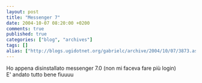```yaml
---
layout: post
title: "Messenger 7"
date: 2004-10-07 08:20:00 +0200
comments: true
published: true
categories: ["blog", "archives"]
tags: []
alias: ["http://blogs.ugidotnet.org/gabrielc/archive/2004/10/07/3873.aspx"]
---
```


<!-- more -->

<div xmlns="http://www.w3.org/1999/xhtml">Ho appena disinstallato messenger 7.0 (non mi faceva fare più login)</div>
<div xmlns="http://www.w3.org/1999/xhtml">E' andato tutto bene fiuuuu</div>
